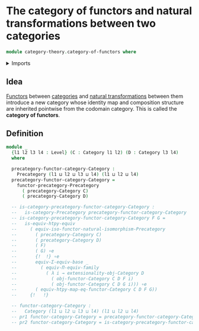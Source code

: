 # The category of functors and natural transformations between two categories

```agda
module category-theory.category-of-functors where
```

<details><summary>Imports</summary>

```agda
open import category-theory.categories
open import category-theory.precategories
open import category-theory.precategory-of-functors

open import foundation.universe-levels
```

</details>

## Idea

[Functors](category-theory.functors-categories.md) between
[categories](category-theory.categories.md) and
[natural transformations](category-theory.natural-transformations-categories.md)
between them introduce a new category whose identity map and composition
structure are inherited pointwise from the codomain category. This is called the
**category of functors**.

## Definition

```agda
module _
  {l1 l2 l3 l4 : Level} (C : Category l1 l2) (D : Category l3 l4)
  where

  precategory-functor-category-Category :
    Precategory (l1 ⊔ l2 ⊔ l3 ⊔ l4) (l1 ⊔ l2 ⊔ l4)
  precategory-functor-category-Category =
    functor-precategory-Precategory
      ( precategory-Category C)
      ( precategory-Category D)

  -- is-category-precategory-functor-category-Category :
  --   is-category-Precategory precategory-functor-category-Category
  -- is-category-precategory-functor-category-Category F G =
  --   is-equiv-htpy-equiv
  --     ( equiv-iso-functor-natural-isomorphism-Precategory
  --       ( precategory-Category C)
  --       ( precategory-Category D)
  --       ( F)
  --       ( G) ∘e
  --       {!  !} ∘e
  --       equiv-Σ-equiv-base _
  --         ( equiv-Π-equiv-family
  --           ( λ i → extensionality-obj-Category D
  --             ( obj-functor-Category C D F i)
  --             ( obj-functor-Category C D G i))) ∘e
  --       ( equiv-htpy-map-eq-functor-Category C D F G))
  --     {!   !}

  -- functor-category-Category :
  --   Category (l1 ⊔ l2 ⊔ l3 ⊔ l4) (l1 ⊔ l2 ⊔ l4)
  -- pr1 functor-category-Category = precategory-functor-category-Category
  -- pr2 functor-category-Category = is-category-precategory-functor-category-Category
```
